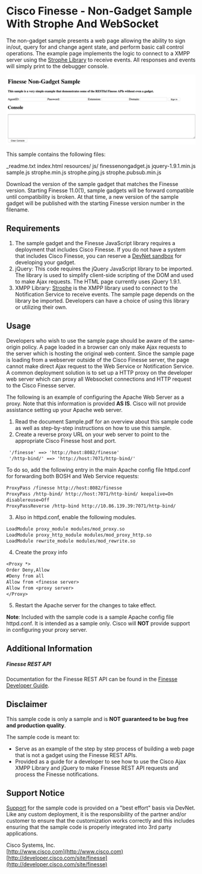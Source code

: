 # Cisco Finesse - Non-Gadget Sample With Strophe And WebSocket
The non-gadget sample presents a web page allowing the ability to sign in/out, query for and change agent state, and perform basic call control operations. The example page implements the logic to connect to a XMPP server using the [Strophe Library](https://strophe.im/strophejs/) to receive events. All responses and events will simply print to the debugger console.

![Sample Gadget Screenshot](Screenshot.png)

This sample contains the following files:

   _readme.txt
   index.html
   resources/
    	js/
        	finessenongadget.js
          jquery-1.9.1.min.js
          sample.js
          strophe.min.js
          strophe.ping.js
          strophe.pubsub.min.js

Download the version of the sample gadget that matches the Finesse version. Starting Finesse 11.0(1), sample gadgets will be forward compatible until compatibility is broken. At that time, a new version of the sample gadget will be published with the starting Finesse version number in the filename.

## Requirements
1. The sample gadget and the Finesse JavaScript library requires a deployment that includes Cisco Finesse. If you do not have a system that includes Cisco Finesse, you can reserve a [DevNet sandbox](https://developer.cisco.com/docs/finesse/#!sandbox) for developing your gadget.
1. jQuery: This code requires the jQuery JavaScript library to be imported. The library is used to simplify client-side scripting of the DOM and used to make Ajax requests. The HTML page currently uses jQuery 1.9.1.
1. XMPP Library: [Strophe](https://strophe.im/strophejs/) is the XMPP library used to connect to the Notification Service to receive events. The sample page depends on the library be imported. Developers can have a choice of using this library or utilizing their own.

## Usage
Developers who wish to use the sample page should be aware of the same-origin policy. A page loaded in a browser can only make Ajax requests to the server which is hosting the original web content. Since the sample page is loading from a webserver outside of the Cisco Finesse server, the page cannot make direct Ajax request to the Web Service or Notification Service. A common deployment solution is to set up a HTTP proxy on the developer web server which can proxy all Websocket connections and HTTP request to the Cisco Finesse server.

The following is an example of configuring the Apache Web Server as a proxy. Note that this information is provided **AS IS**. Cisco will not provide assistance setting up your Apache web server.

1. Read the document Sample.pdf for an overview about this sample code as well as step-by-step instructions on how to use this sample.
2. Create a reverse proxy URL on your web server to point to the appropriate Cisco Finesse host and port.
```
 '/finesse' ==> 'http://host:8082/finesse'
 '/http-bind/' ==> 'http://host:7071/http-bind/'
```
To do so, add the following entry in the main Apache config file httpd.conf for forwarding both BOSH and Web Service requests:
```
ProxyPass /finesse http://host:8082/finesse
ProxyPass /http-bind/ http://host:7071/http-bind/ keepalive=On
disablereuse=Off
ProxyPassReverse /http-bind http://10.86.139.39:7071/http-bind/
```
3. Also in httpd.conf, enable the following modules.
```
LoadModule proxy_module modules/mod_proxy.so
LoadModule proxy_http_module modules/mod_proxy_http.so
LoadModule rewrite_module modules/mod_rewrite.so
```
4. Create the proxy info
```
<Proxy *>
Order Deny,Allow
#Deny from all
Allow from <finesse server>
Allow from <proxy server>
</Proxy>
```
5. Restart the Apache server for the changes to take effect.

**Note**: Included with the sample code is a sample Apache config file httpd.conf. It is intended as a sample only. Cisco will **NOT** provide support in configuring your proxy server.

## Additional Information
##### Finesse REST API
Documentation for the Finesse REST API can be found in the [Finesse Developer Guide](https://developer.cisco.com/docs/finesse/#!rest-api-dev-guide).

## Disclaimer
This sample code is only a sample and is **NOT guaranteed to be bug free and production quality**.

The sample code is meant to:
- Serve as an example of the step by step process of building a web page that is not a gadget using the Finesse REST APIs.
- Provided as a guide for a developer to see how to use the Cisco Ajax XMPP Library and
jQuery to make Finesse REST API requests and process the Finesse notifications.

## Support Notice
[Support](https://developer.cisco.com/site/support) for the sample code is provided on a "best effort" basis via DevNet. Like any custom deployment, it is the responsibility of the partner and/or customer to ensure that the customization works correctly and this includes ensuring that the sample code is properly integrated into 3rd party applications.

Cisco Systems, Inc.<br>
[http://www.cisco.com](http://www.cisco.com)<br>
[http://developer.cisco.com/site/finesse](http://developer.cisco.com/site/finesse)